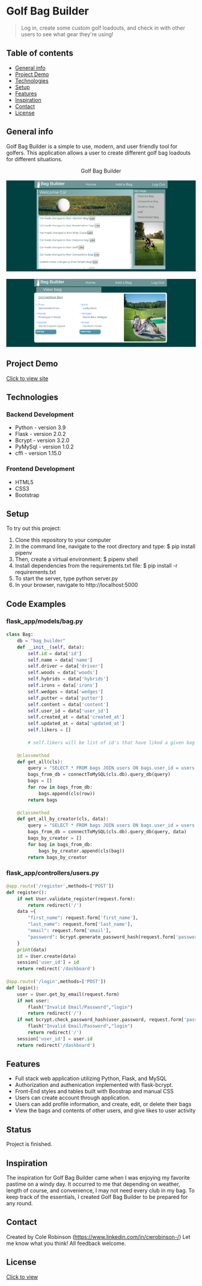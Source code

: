 # Golf Bag Builder
> Log in, create some custom golf loadouts, and check in with other users to see what gear they're using!

## Table of contents
* [General info](#general-info)
* [Project Demo](#project-demo)
* [Technologies](#technologies)
* [Setup](#setup)
* [Features](#features)
* [Inspiration](#inspiration)
* [Contact](#contact)
* [License](#license)

## General info
Golf Bag Builder is a simple to use, modern, and user friendly tool for golfers. This application allows a user to create different golf bag loadouts for different situations.

<div align="center">Golf Bag Builder</div>
<br/>
<div align="center">
<kbd>
<img src="./Capture1.PNG">
</kbd>
</div>

<br/>
<div align="center">
<kbd>
<img src="./Capture2.PNG">
</kbd>
</div>

## Project Demo
[Click to view site](http://3.12.84.195/)

## Technologies
### Backend Development
* Python - version 3.9
* Flask - version 2.0.2
* Bcrypt - version 3.2.0
* PyMySql - version 1.0.2
* cffi - version 1.15.0

### Frontend Development
* HTML5
* CSS3
* Bootstrap

## Setup
To try out this project:
1. Clone this repository to your computer
2. In the command line, navigate to the root directory and type:
  $ pip install pipenv
3. Then, create a virtual environment:
  $ pipenv shell
4. Install dependencies from the requirements.txt file:
  $ pip install -r requirements.txt
6. To start the server, type python server.py
7. In your browser, navigate to http://localhost:5000

## Code Examples
### flask_app/models/bag.py
```python
class Bag:
    db = "bag_builder"
    def __init__(self, data):
        self.id = data['id']
        self.name = data['name']
        self.driver = data['driver']
        self.woods = data['woods']
        self.hybrids = data['hybrids']
        self.irons = data['irons']
        self.wedges = data['wedges']
        self.putter = data['putter']
        self.content = data['content']
        self.user_id = data['user_id']
        self.created_at = data['created_at']
        self.updated_at = data['updated_at']
        self.likers = []

        # self.likers will be list of id's that have liked a given bag

    @classmethod
    def get_all(cls):
        query = "SELECT * FROM bags JOIN users ON bags.user_id = users.id ORDER BY bags.updated_at DESC"
        bags_from_db = connectToMySQL(cls.db).query_db(query)
        bags = []
        for row in bags_from_db:
            bags.append(cls(row))
        return bags

    @classmethod
    def get_all_by_creator(cls, data):
        query = "SELECT * FROM bags JOIN users ON bags.user_id = users.id WHERE bags.user_id = %(id)s;"
        bags_from_db = connectToMySQL(cls.db).query_db(query, data)
        bags_by_creator = []
        for bag in bags_from_db:
            bags_by_creator.append(cls(bag))
        return bags_by_creator
```
### flask_app/controllers/users.py
``` python
@app.route('/register',methods=['POST'])
def register():
    if not User.validate_register(request.form):
        return redirect('/')
    data ={
        "first_name": request.form['first_name'],
        "last_name": request.form['last_name'],
        "email": request.form['email'],
        "password": bcrypt.generate_password_hash(request.form['password'])
    }
    print(data)
    id = User.create(data)
    session['user_id'] = id
    return redirect('/dashboard')

@app.route('/login',methods=['POST'])
def login():
    user = User.get_by_email(request.form)
    if not user:
        flash("Invalid Email/Password","login")
        return redirect('/')
    if not bcrypt.check_password_hash(user.password, request.form['password']):
        flash("Invalid Email/Password","login")
        return redirect('/')
    session['user_id'] = user.id
    return redirect('/dashboard')
```
## Features
* Full stack web application utilizing Python, Flask, and MySQL
* Authorization and authenication implemented with flask-bcrypt. 
* Front-End styles and tables built with Boostrap and manual CSS 
* Users can create account through application. 
* Users can add profile information, and create, edit, or delete their bags
* View the bags and contents of other users, and give likes to user activity

## Status
Project is finished.

## Inspiration
The inspiration for Golf Bag Builder came when I was enjoying my favorite pastime on a windy day. It occurred to me that depending on weather, length of course, and convenience, I may not need every club in my bag. To keep track of the essentials, I created Golf Bag Builder to be prepared for any round.

## Contact
Created by Cole Robinson (https://www.linkedin.com/in/cwrobinson-/)
Let me know what you think! All feedback welcome.

## License
[Click to view](https://github.com/Col-R/golfbag_builder/blob/master/LICENSE.md)
